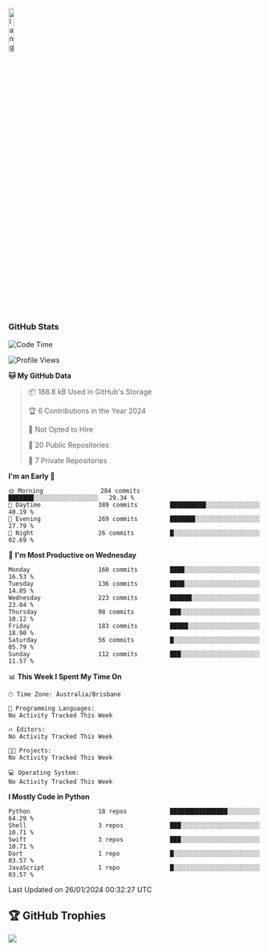 <p align="left"><img width=15%" src="https://github.com/alansmathew/alansmathew/raw/master/lang.gif" alt="lang image here" /></p>

# <h3 align="left">GitHub Stats</h3>

<!--START_SECTION:waka-->
![Code Time](http://img.shields.io/badge/Code%20Time-323%20hrs%2013%20mins-blue)

![Profile Views](http://img.shields.io/badge/Profile%20Views-0-blue)

**🐱 My GitHub Data** 

> 📦 188.8 kB Used in GitHub's Storage 
 > 
> 🏆 6 Contributions in the Year 2024
 > 
> 🚫 Not Opted to Hire
 > 
> 📜 20 Public Repositories 
 > 
> 🔑 7 Private Repositories 
 > 
**I'm an Early 🐤** 

```text
🌞 Morning                284 commits         ███████░░░░░░░░░░░░░░░░░░   29.34 % 
🌆 Daytime                389 commits         ██████████░░░░░░░░░░░░░░░   40.19 % 
🌃 Evening                269 commits         ███████░░░░░░░░░░░░░░░░░░   27.79 % 
🌙 Night                  26 commits          █░░░░░░░░░░░░░░░░░░░░░░░░   02.69 % 
```
📅 **I'm Most Productive on Wednesday** 

```text
Monday                   160 commits         ████░░░░░░░░░░░░░░░░░░░░░   16.53 % 
Tuesday                  136 commits         ████░░░░░░░░░░░░░░░░░░░░░   14.05 % 
Wednesday                223 commits         ██████░░░░░░░░░░░░░░░░░░░   23.04 % 
Thursday                 98 commits          ███░░░░░░░░░░░░░░░░░░░░░░   10.12 % 
Friday                   183 commits         █████░░░░░░░░░░░░░░░░░░░░   18.90 % 
Saturday                 56 commits          █░░░░░░░░░░░░░░░░░░░░░░░░   05.79 % 
Sunday                   112 commits         ███░░░░░░░░░░░░░░░░░░░░░░   11.57 % 
```


📊 **This Week I Spent My Time On** 

```text
🕑︎ Time Zone: Australia/Brisbane

💬 Programming Languages: 
No Activity Tracked This Week

🔥 Editors: 
No Activity Tracked This Week

🐱‍💻 Projects: 
No Activity Tracked This Week

💻 Operating System: 
No Activity Tracked This Week
```

**I Mostly Code in Python** 

```text
Python                   18 repos            ████████████████░░░░░░░░░   64.29 % 
Shell                    3 repos             ███░░░░░░░░░░░░░░░░░░░░░░   10.71 % 
Swift                    3 repos             ███░░░░░░░░░░░░░░░░░░░░░░   10.71 % 
Dart                     1 repo              █░░░░░░░░░░░░░░░░░░░░░░░░   03.57 % 
JavaScript               1 repo              █░░░░░░░░░░░░░░░░░░░░░░░░   03.57 % 
```




 Last Updated on 26/01/2024 00:32:27 UTC
<!--END_SECTION:waka-->

## 🏆 GitHub Trophies

![](https://github-profile-trophy.vercel.app/?username=samh06&theme=discord&no-frame=true&no-bg=false&margin-w=4)
